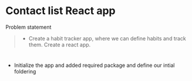 # Contact list React app

Problem statement

> - Create a habit tracker app, where we can define habits and track them. Create a react app.

#

- Initialize the app and added required package and define our intial foldering
